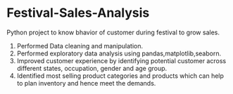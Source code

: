 # Festival-Sales-Analysis
Python project to know bhavior of customer during festival to grow sales.

1. Performed Data cleaning and manipulation.
2. Performed exploratory data analysis using pandas,matplotlib,seaborn.
3. Improved customer experience by identifying potential customer across different states, occupation, gender and age group.
4. Identified most selling product categories and products which can help to plan inventory and hence meet the demands.
